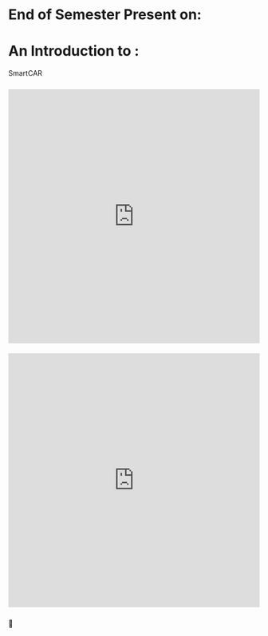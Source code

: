 # End of Semester Present on:

# An Introduction to :

SmartCAR

<iframe style="height: 510px; width: 100%; margin: 10px 0 10px;" allowTransparency="true" src="https://codebender.cc/embed/sketch:327732" frameborder="0"></iframe>


<iframe style="height: 510px; width: 100%; margin: 10px 0 10px;" allowTransparency="true" src="https://codebender.cc/embed/serialmonitor" frameborder="0"></iframe>

